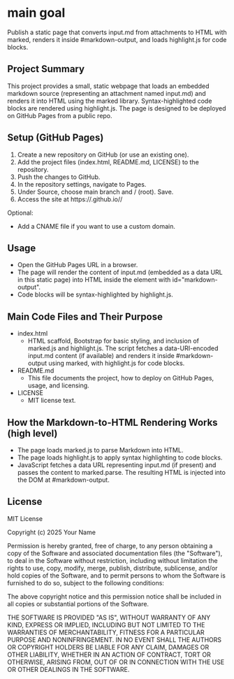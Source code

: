 # main goal
Publish a static page that converts input.md from attachments to HTML with marked, renders it inside #markdown-output, and loads highlight.js for code blocks.

## Project Summary
This project provides a small, static webpage that loads an embedded markdown source (representing an attachment named input.md) and renders it into HTML using the marked library. Syntax-highlighted code blocks are rendered using highlight.js. The page is designed to be deployed on GitHub Pages from a public repo.

## Setup (GitHub Pages)
1) Create a new repository on GitHub (or use an existing one).
2) Add the project files (index.html, README.md, LICENSE) to the repository.
3) Push the changes to GitHub.
4) In the repository settings, navigate to Pages.
5) Under Source, choose main branch and / (root). Save.
6) Access the site at https://<your-username>.github.io/<repo-name>/

Optional:
- Add a CNAME file if you want to use a custom domain.

## Usage
- Open the GitHub Pages URL in a browser.
- The page will render the content of input.md (embedded as a data URL in this static page) into HTML inside the element with id="markdown-output".
- Code blocks will be syntax-highlighted by highlight.js.

## Main Code Files and Their Purpose
- index.html
  - HTML scaffold, Bootstrap for basic styling, and inclusion of marked.js and highlight.js. The script fetches a data-URI-encoded input.md content (if available) and renders it inside #markdown-output using marked, with highlight.js for code blocks.
- README.md
  - This file documents the project, how to deploy on GitHub Pages, usage, and licensing.
- LICENSE
  - MIT license text.

## How the Markdown-to-HTML Rendering Works (high level)
- The page loads marked.js to parse Markdown into HTML.
- The page loads highlight.js to apply syntax highlighting to code blocks.
- JavaScript fetches a data URL representing input.md (if present) and passes the content to marked.parse. The resulting HTML is injected into the DOM at #markdown-output.

## License
MIT License

Copyright (c) 2025 Your Name

Permission is hereby granted, free of charge, to any person obtaining a copy
of the Software and associated documentation files (the "Software"), to deal
in the Software without restriction, including without limitation the rights
to use, copy, modify, merge, publish, distribute, sublicense, and/or hold copies
of the Software, and to permit persons to whom the Software is furnished to do so,
subject to the following conditions:

The above copyright notice and this permission notice shall be included in all
copies or substantial portions of the Software.

THE SOFTWARE IS PROVIDED "AS IS", WITHOUT WARRANTY OF ANY KIND, EXPRESS OR
IMPLIED, INCLUDING BUT NOT LIMITED TO THE WARRANTIES OF MERCHANTABILITY,
FITNESS FOR A PARTICULAR PURPOSE AND NONINFRINGEMENT. IN NO EVENT SHALL THE
AUTHORS OR COPYRIGHT HOLDERS BE LIABLE FOR ANY CLAIM, DAMAGES OR OTHER
LIABILITY, WHETHER IN AN ACTION OF CONTRACT, TORT OR OTHERWISE, ARISING FROM,
OUT OF OR IN CONNECTION WITH THE USE OR OTHER DEALINGS IN THE
SOFTWARE.